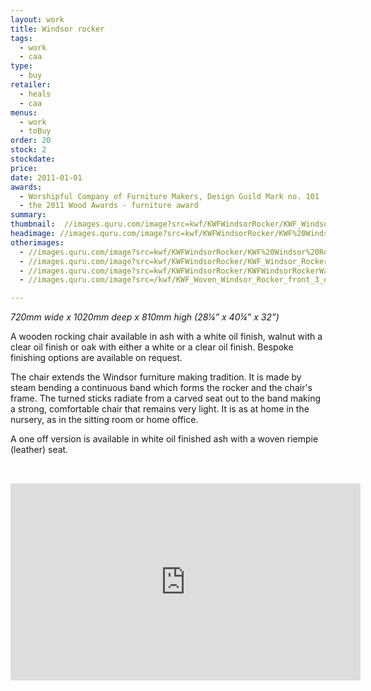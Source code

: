 ```yaml
---
layout: work
title: Windsor rocker
tags:
  - work
  - caa
type:
  - buy
retailer:
  - heals
  - caa
menus:
  - work
  - toBuy
order: 20
stock: 2
stockdate:
price:
date: 2011-01-01
awards:
  - Worshipful Company of Furniture Makers, Design Guild Mark no. 101
  - the 2011 Wood Awards - furniture award
summary:
thumbnail:  //images.quru.com/image?src=kwf/KWFWindsorRocker/KWF_Windsor_Rocker_side_view_cut.jpg&width=175&height=175&fill=%23ffffff
headimage: //images.quru.com/image?src=kwf/KWFWindsorRocker/KWF%20Windsor%20Rocker%20quarter%20view.jpg
otherimages:
  - //images.quru.com/image?src=kwf/KWFWindsorRocker/KWF%20Windsor%20Rocker%20front%20with%20sheepskin.jpg&right=0.91875&left=0.11563&width=175&height=175
  - //images.quru.com/image?src=kwf/KWFWindsorRocker/KWF_Windsor_Rocker_side_view_cut.jpg&width=175&height=175&fill=%23ffffff
  - //images.quru.com/image?src=kwf/KWFWindsorRocker/KWFWindsorRockerWalnutCut.jpg&width=175&height=175
  - //images.quru.com/image?src=/kwf/KWF_Woven_Windsor_Rocker_front_3_quarters_4724.JPG&width=175&height=175&right=0.98438&left=0.0375

---
```

_720mm wide x 1020mm deep x 810mm high (28&frac14;” x 40&frac14;” x 32”)_

A wooden rocking chair available in ash with a white oil finish, walnut with a clear oil finish or oak with either a white or a clear oil finish.
Bespoke finishing options are available on request.

The chair extends the Windsor furniture making tradition. It is made by steam bending a continuous band which forms the rocker and the chair's frame. The turned sticks radiate from a carved seat out to the band making a strong, comfortable chair that remains very light. It is as at home in the nursery, as in the sitting room or home office.

A one off version is available in white oil finished ash with a woven riempie (leather) seat.

<iframe width="560" height="315" src="https://www.youtube.com/embed/zOpeFEcrW_U" frameborder="0" allowfullscreen style="padding-top:2rem; padding-bottom:2rem;"></iframe>
